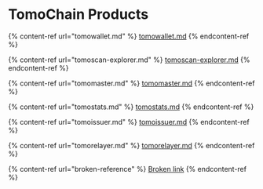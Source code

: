 # TomoChain Products

{% content-ref url="tomowallet.md" %}
[tomowallet.md](tomowallet.md)
{% endcontent-ref %}

{% content-ref url="tomoscan-explorer.md" %}
[tomoscan-explorer.md](tomoscan-explorer.md)
{% endcontent-ref %}

{% content-ref url="tomomaster.md" %}
[tomomaster.md](tomomaster.md)
{% endcontent-ref %}

{% content-ref url="tomostats.md" %}
[tomostats.md](tomostats.md)
{% endcontent-ref %}

{% content-ref url="tomoissuer.md" %}
[tomoissuer.md](tomoissuer.md)
{% endcontent-ref %}

{% content-ref url="tomorelayer.md" %}
[tomorelayer.md](tomorelayer.md)
{% endcontent-ref %}

{% content-ref url="broken-reference" %}
[Broken link](broken-reference)
{% endcontent-ref %}

